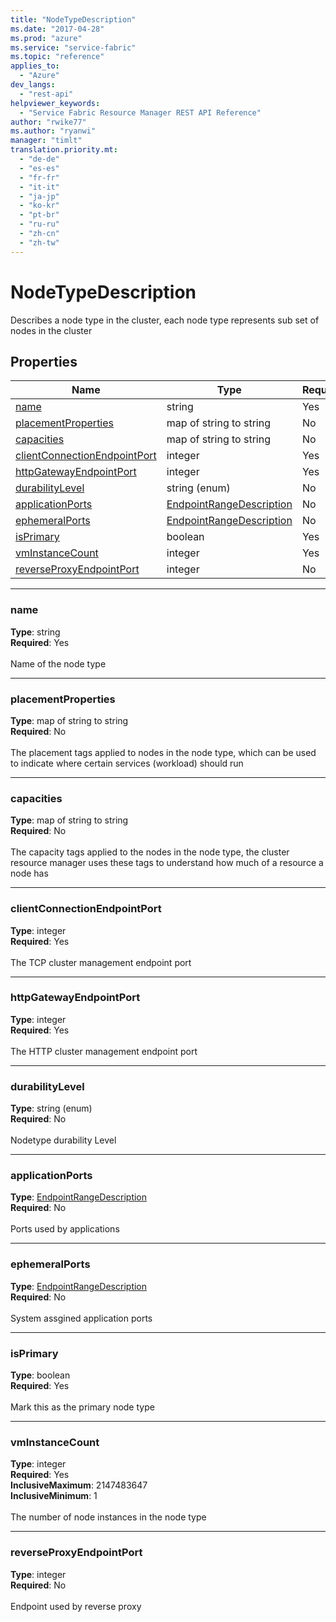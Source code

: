 ```yaml
---
title: "NodeTypeDescription"
ms.date: "2017-04-28"
ms.prod: "azure"
ms.service: "service-fabric"
ms.topic: "reference"
applies_to: 
  - "Azure"
dev_langs: 
  - "rest-api"
helpviewer_keywords: 
  - "Service Fabric Resource Manager REST API Reference"
author: "rwike77"
ms.author: "ryanwi"
manager: "timlt"
translation.priority.mt: 
  - "de-de"
  - "es-es"
  - "fr-fr"
  - "it-it"
  - "ja-jp"
  - "ko-kr"
  - "pt-br"
  - "ru-ru"
  - "zh-cn"
  - "zh-tw"
---
```

# NodeTypeDescription

Describes a node type in the cluster, each node type represents sub set of nodes in the cluster

## Properties
| Name | Type | Required |
| --- | --- | --- |
| [name](#name) | string | Yes |
| [placementProperties](#placementproperties) | map of string to string | No |
| [capacities](#capacities) | map of string to string | No |
| [clientConnectionEndpointPort](#clientconnectionendpointport) | integer | Yes |
| [httpGatewayEndpointPort](#httpgatewayendpointport) | integer | Yes |
| [durabilityLevel](#durabilitylevel) | string (enum) | No |
| [applicationPorts](#applicationports) | [EndpointRangeDescription](sfrp-model-endpointrangedescription.md) | No |
| [ephemeralPorts](#ephemeralports) | [EndpointRangeDescription](sfrp-model-endpointrangedescription.md) | No |
| [isPrimary](#isprimary) | boolean | Yes |
| [vmInstanceCount](#vminstancecount) | integer | Yes |
| [reverseProxyEndpointPort](#reverseproxyendpointport) | integer | No |

____
### name
__Type__: string <br/>
__Required__: Yes<br/>
<br/>
Name of the node type

____
### placementProperties
__Type__: map of string to string <br/>
__Required__: No<br/>
<br/>
The placement tags applied to nodes in the node type, which can be used to indicate where certain services (workload) should run

____
### capacities
__Type__: map of string to string <br/>
__Required__: No<br/>
<br/>
The capacity tags applied to the nodes in the node type, the cluster resource manager uses these tags to understand how much of a resource a node has

____
### clientConnectionEndpointPort
__Type__: integer <br/>
__Required__: Yes<br/>
<br/>
The TCP cluster management endpoint port

____
### httpGatewayEndpointPort
__Type__: integer <br/>
__Required__: Yes<br/>
<br/>
The HTTP cluster management endpoint port

____
### durabilityLevel
__Type__: string (enum) <br/>
__Required__: No<br/>
<br/>
Nodetype durability Level

____
### applicationPorts
__Type__: [EndpointRangeDescription](sfrp-model-endpointrangedescription.md) <br/>
__Required__: No<br/>
<br/>
Ports used by applications

____
### ephemeralPorts
__Type__: [EndpointRangeDescription](sfrp-model-endpointrangedescription.md) <br/>
__Required__: No<br/>
<br/>
System assgined application ports

____
### isPrimary
__Type__: boolean <br/>
__Required__: Yes<br/>
<br/>
Mark this as the primary node type

____
### vmInstanceCount
__Type__: integer <br/>
__Required__: Yes<br/>
__InclusiveMaximum__: 2147483647 <br/>
__InclusiveMinimum__: 1 <br/>
<br/>
The number of node instances in the node type

____
### reverseProxyEndpointPort
__Type__: integer <br/>
__Required__: No<br/>
<br/>
Endpoint used by reverse proxy
